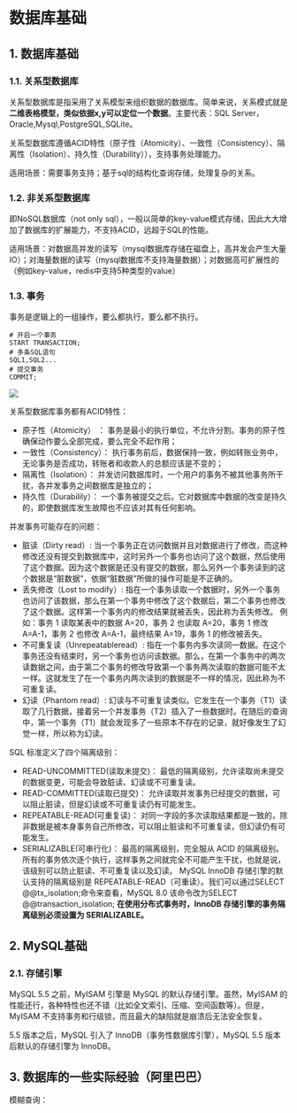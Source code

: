 # 数据库基础
## 1. 数据库基础
### 1.1. 关系型数据库

关系型数据库是指采用了关系模型来组织数据的数据库。简单来说，关系模式就是**二维表格模型，类似依据x,y可以定位一个数据**。主要代表：SQL Server，Oracle,Mysql,PostgreSQL,SQLite。

关系型数据库遵循ACID特性（原子性（Atomicity）、一致性（Consistency）、隔离性（Isolation）、持久性（Durability）），支持事务处理能力。

适用场景：需要事务支持；基于sql的结构化查询存储，处理复杂的关系。


### 1.2. 非关系型数据库

即NoSQL数据库（not only sql），一般以简单的key-value模式存储，因此大大增加了数据库的扩展能力，不支持ACID，远超于SQL的性能。

适用场景：对数据高并发的读写（mysql数据库存储在磁盘上，高并发会产生大量IO）；对海量数据的读写（mysql数据库不支持海量数据）；对数据高可扩展性的（例如key-value，redis中支持5种类型的value）

### 1.3. 事务
事务是逻辑上的一组操作，要么都执行，要么都不执行。

```
# 开启一个事务
START TRANSACTION;
# 多条SQL语句
SQL1,SQL2...
# 提交事务
COMMIT;
```
![](https://guide-blog-images.oss-cn-shenzhen.aliyuncs.com/2020-12/640-20201207160554677.png)

关系型数据库事务都有ACID特性：

* 原子性（Atomicity） ： 事务是最小的执行单位，不允许分割。事务的原子性确保动作要么全部完成，要么完全不起作用；
* 一致性（Consistency）： 执行事务前后，数据保持一致，例如转账业务中，无论事务是否成功，转账者和收款人的总额应该是不变的；
* 隔离性（Isolation）： 并发访问数据库时，一个用户的事务不被其他事务所干扰，各并发事务之间数据库是独立的；
* 持久性（Durabilily）： 一个事务被提交之后。它对数据库中数据的改变是持久的，即使数据库发生故障也不应该对其有任何影响。

并发事务可能存在的问题：
* 脏读（Dirty read）: 当一个事务正在访问数据并且对数据进行了修改，而这种修改还没有提交到数据库中，这时另外一个事务也访问了这个数据，然后使用了这个数据。因为这个数据是还没有提交的数据，那么另外一个事务读到的这个数据是“脏数据”，依据“脏数据”所做的操作可能是不正确的。
* 丢失修改（Lost to modify）: 指在一个事务读取一个数据时，另外一个事务也访问了该数据，那么在第一个事务中修改了这个数据后，第二个事务也修改了这个数据。这样第一个事务内的修改结果就被丢失，因此称为丢失修改。 例如：事务 1 读取某表中的数据 A=20，事务 2 也读取 A=20，事务 1 修改 A=A-1，事务 2 也修改 A=A-1，最终结果 A=19，事务 1 的修改被丢失。
* 不可重复读（Unrepeatableread）: 指在一个事务内多次读同一数据。在这个事务还没有结束时，另一个事务也访问该数据。那么，在第一个事务中的两次读数据之间，由于第二个事务的修改导致第一个事务两次读取的数据可能不太一样。这就发生了在一个事务内两次读到的数据是不一样的情况，因此称为不可重复读。
* 幻读（Phantom read）: 幻读与不可重复读类似。它发生在一个事务（T1）读取了几行数据，接着另一个并发事务（T2）插入了一些数据时。在随后的查询中，第一个事务（T1）就会发现多了一些原本不存在的记录，就好像发生了幻觉一样，所以称为幻读。

SQL 标准定义了四个隔离级别：

* READ-UNCOMMITTED(读取未提交)： 最低的隔离级别，允许读取尚未提交的数据变更，可能会导致脏读、幻读或不可重复读。
* READ-COMMITTED(读取已提交)： 允许读取并发事务已经提交的数据，可以阻止脏读，但是幻读或不可重复读仍有可能发生。
* REPEATABLE-READ(可重复读)： 对同一字段的多次读取结果都是一致的，除非数据是被本身事务自己所修改，可以阻止脏读和不可重复读，但幻读仍有可能发生。
* SERIALIZABLE(可串行化)： 最高的隔离级别，完全服从 ACID 的隔离级别。所有的事务依次逐个执行，这样事务之间就完全不可能产生干扰，也就是说，该级别可以防止脏读、不可重复读以及幻读。
MySQL InnoDB 存储引擎的默认支持的隔离级别是 REPEATABLE-READ（可重读）。我们可以通过SELECT @@tx_isolation;命令来查看，MySQL 8.0 该命令改为SELECT @@transaction_isolation;
**在使用分布式事务时，InnoDB 存储引擎的事务隔离级别必须设置为 SERIALIZABLE。**
## 2. MySQL基础

### 2.1. 存储引擎
MySQL 5.5 之前，MyISAM 引擎是 MySQL 的默认存储引擎。虽然，MyISAM 的性能还行，各种特性也还不错（比如全文索引、压缩、空间函数等）。但是，MyISAM 不支持事务和行级锁，而且最大的缺陷就是崩溃后无法安全恢复。

5.5 版本之后，MySQL 引入了 InnoDB（事务性数据库引擎），MySQL 5.5 版本后默认的存储引擎为 InnoDB。

## 3. 数据库的一些实际经验（阿里巴巴）
模糊查询：
